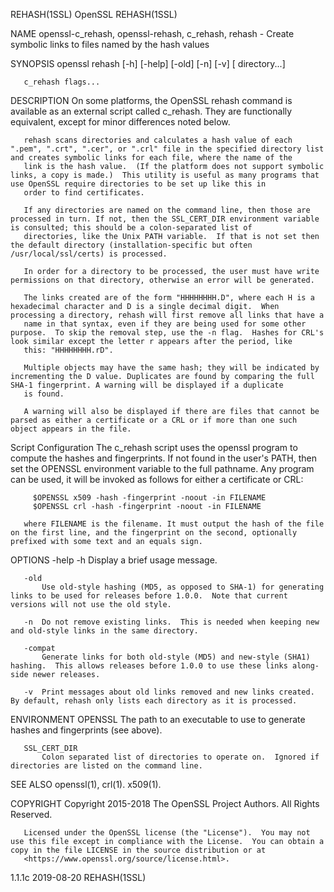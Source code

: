 REHASH(1SSL)                                                                                       OpenSSL                                                                                       REHASH(1SSL)

NAME
       openssl-c_rehash, openssl-rehash, c_rehash, rehash - Create symbolic links to files named by the hash values

SYNOPSIS
       openssl rehash [-h] [-help] [-old] [-n] [-v] [ directory...]

       c_rehash flags...

DESCRIPTION
       On some platforms, the OpenSSL rehash command is available as an external script called c_rehash.  They are functionally equivalent, except for minor differences noted below.

       rehash scans directories and calculates a hash value of each ".pem", ".crt", ".cer", or ".crl" file in the specified directory list and creates symbolic links for each file, where the name of the
       link is the hash value.  (If the platform does not support symbolic links, a copy is made.)  This utility is useful as many programs that use OpenSSL require directories to be set up like this in
       order to find certificates.

       If any directories are named on the command line, then those are processed in turn. If not, then the SSL_CERT_DIR environment variable is consulted; this should be a colon-separated list of
       directories, like the Unix PATH variable.  If that is not set then the default directory (installation-specific but often /usr/local/ssl/certs) is processed.

       In order for a directory to be processed, the user must have write permissions on that directory, otherwise an error will be generated.

       The links created are of the form "HHHHHHHH.D", where each H is a hexadecimal character and D is a single decimal digit.  When processing a directory, rehash will first remove all links that have a
       name in that syntax, even if they are being used for some other purpose.  To skip the removal step, use the -n flag.  Hashes for CRL's look similar except the letter r appears after the period, like
       this: "HHHHHHHH.rD".

       Multiple objects may have the same hash; they will be indicated by incrementing the D value. Duplicates are found by comparing the full SHA-1 fingerprint. A warning will be displayed if a duplicate
       is found.

       A warning will also be displayed if there are files that cannot be parsed as either a certificate or a CRL or if more than one such object appears in the file.

   Script Configuration
       The c_rehash script uses the openssl program to compute the hashes and fingerprints. If not found in the user's PATH, then set the OPENSSL environment variable to the full pathname.  Any program can
       be used, it will be invoked as follows for either a certificate or CRL:

         $OPENSSL x509 -hash -fingerprint -noout -in FILENAME
         $OPENSSL crl -hash -fingerprint -noout -in FILENAME

       where FILENAME is the filename. It must output the hash of the file on the first line, and the fingerprint on the second, optionally prefixed with some text and an equals sign.

OPTIONS
       -help -h
           Display a brief usage message.

       -old
           Use old-style hashing (MD5, as opposed to SHA-1) for generating links to be used for releases before 1.0.0.  Note that current versions will not use the old style.

       -n  Do not remove existing links.  This is needed when keeping new and old-style links in the same directory.

       -compat
           Generate links for both old-style (MD5) and new-style (SHA1) hashing.  This allows releases before 1.0.0 to use these links along-side newer releases.

       -v  Print messages about old links removed and new links created.  By default, rehash only lists each directory as it is processed.

ENVIRONMENT
       OPENSSL
           The path to an executable to use to generate hashes and fingerprints (see above).

       SSL_CERT_DIR
           Colon separated list of directories to operate on.  Ignored if directories are listed on the command line.

SEE ALSO
       openssl(1), crl(1).  x509(1).

COPYRIGHT
       Copyright 2015-2018 The OpenSSL Project Authors. All Rights Reserved.

       Licensed under the OpenSSL license (the "License").  You may not use this file except in compliance with the License.  You can obtain a copy in the file LICENSE in the source distribution or at
       <https://www.openssl.org/source/license.html>.

1.1.1c                                                                                            2019-08-20                                                                                     REHASH(1SSL)
